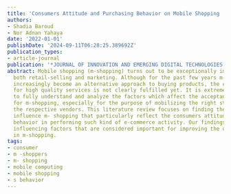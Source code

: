 ```yaml
---
title: 'Consumers Attitude and Purchasing Behavior on Mobile Shopping : A Review'
authors:
- Shadia Baroud
- Nor Adnan Yahaya
date: '2022-01-01'
publishDate: '2024-09-11T06:28:25.389692Z'
publication_types:
- article-journal
publication: '*JOURNAL OF INNOVATION AND EMERGING DIGITAL TECHNOLOGIES (JIEDT)*'
abstract: Mobile shopping (m-shopping) turns out to be exceptionally important for
  both retail-selling and marketing. Although for the past few years m-shopping has
  increasingly become an alternative approach to buying products, the consumer's expectation
  for high quality services is not clearly fulfilled yet. It is extremely significant
  to fully understand and analyze the factors which affect the acceptance of consumers
  for m-shopping, especially for the purpose of mobilizing the right strategies for
  the respective vendors. This literature review focuses on finding the factors that
  influence m- shopping that particularly reflect the consumers attitude and purchasing
  behavior in performing such kind of e-commerce activity. Our findings identify 20
  influencing factors that are considered important for improving the quality of services
  in m-shopping.
tags:
- consumer
- m -shoppers
- m- shopping
- mobile computing
- mobile shopping
- s behavior
---
```

